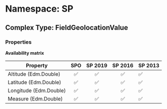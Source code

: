 # Namespace: SP

## Complex Type: FieldGeolocationValue

### Properties

**Availability matrix**

Property | SPO | SP 2019 | SP 2016 | SP 2013
----------|:---:|:-------:|:-------:|:-------
Altitude (Edm.Double) | ✅ | ✅ | ✅ | ✅
Latitude (Edm.Double) | ✅ | ✅ | ✅ | ✅
Longitude (Edm.Double) | ✅ | ✅ | ✅ | ✅
Measure (Edm.Double) | ✅ | ✅ | ✅ | ✅
